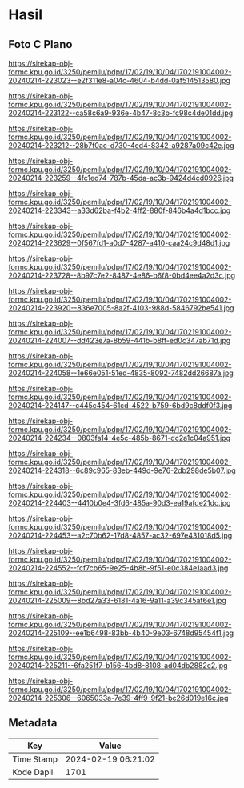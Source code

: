 # Hasil

## Foto C Plano

https://sirekap-obj-formc.kpu.go.id/3250/pemilu/pdpr/17/02/19/10/04/1702191004002-20240214-223023--e2f311e8-a04c-4604-b4dd-0af514513580.jpg

https://sirekap-obj-formc.kpu.go.id/3250/pemilu/pdpr/17/02/19/10/04/1702191004002-20240214-223122--ca58c6a9-936e-4b47-8c3b-fc98c4de01dd.jpg

https://sirekap-obj-formc.kpu.go.id/3250/pemilu/pdpr/17/02/19/10/04/1702191004002-20240214-223212--28b7f0ac-d730-4ed4-8342-a9287a09c42e.jpg

https://sirekap-obj-formc.kpu.go.id/3250/pemilu/pdpr/17/02/19/10/04/1702191004002-20240214-223259--4fc1ed74-787b-45da-ac3b-9424d4cd0926.jpg

https://sirekap-obj-formc.kpu.go.id/3250/pemilu/pdpr/17/02/19/10/04/1702191004002-20240214-223343--a33d62ba-f4b2-4ff2-880f-846b4a4d1bcc.jpg

https://sirekap-obj-formc.kpu.go.id/3250/pemilu/pdpr/17/02/19/10/04/1702191004002-20240214-223629--0f567fd1-a0d7-4287-a410-caa24c9d48d1.jpg

https://sirekap-obj-formc.kpu.go.id/3250/pemilu/pdpr/17/02/19/10/04/1702191004002-20240214-223728--8b97c7e2-8487-4e86-b6f8-0bd4ee4a2d3c.jpg

https://sirekap-obj-formc.kpu.go.id/3250/pemilu/pdpr/17/02/19/10/04/1702191004002-20240214-223920--836e7005-8a2f-4103-988d-5846792be541.jpg

https://sirekap-obj-formc.kpu.go.id/3250/pemilu/pdpr/17/02/19/10/04/1702191004002-20240214-224007--dd423e7a-8b59-441b-b8ff-ed0c347ab71d.jpg

https://sirekap-obj-formc.kpu.go.id/3250/pemilu/pdpr/17/02/19/10/04/1702191004002-20240214-224058--1e66e051-51ed-4835-8092-7482dd26687a.jpg

https://sirekap-obj-formc.kpu.go.id/3250/pemilu/pdpr/17/02/19/10/04/1702191004002-20240214-224147--c445c454-61cd-4522-b759-6bd9c8ddf0f3.jpg

https://sirekap-obj-formc.kpu.go.id/3250/pemilu/pdpr/17/02/19/10/04/1702191004002-20240214-224234--0803fa14-4e5c-485b-8671-dc2a1c04a951.jpg

https://sirekap-obj-formc.kpu.go.id/3250/pemilu/pdpr/17/02/19/10/04/1702191004002-20240214-224318--6c89c965-83eb-449d-9e76-2db298de5b07.jpg

https://sirekap-obj-formc.kpu.go.id/3250/pemilu/pdpr/17/02/19/10/04/1702191004002-20240214-224403--4410b0e4-3fd6-485a-90d3-ea19afde21dc.jpg

https://sirekap-obj-formc.kpu.go.id/3250/pemilu/pdpr/17/02/19/10/04/1702191004002-20240214-224453--a2c70b62-17d8-4857-ac32-697e431018d5.jpg

https://sirekap-obj-formc.kpu.go.id/3250/pemilu/pdpr/17/02/19/10/04/1702191004002-20240214-224552--fcf7cb65-9e25-4b8b-9f51-e0c384e1aad3.jpg

https://sirekap-obj-formc.kpu.go.id/3250/pemilu/pdpr/17/02/19/10/04/1702191004002-20240214-225009--8bd27a33-6181-4a16-9a11-a39c345af6e1.jpg

https://sirekap-obj-formc.kpu.go.id/3250/pemilu/pdpr/17/02/19/10/04/1702191004002-20240214-225109--ee1b6498-83bb-4b40-9e03-6748d95454f1.jpg

https://sirekap-obj-formc.kpu.go.id/3250/pemilu/pdpr/17/02/19/10/04/1702191004002-20240214-225211--6fa251f7-b156-4bd8-8108-ad04db2882c2.jpg

https://sirekap-obj-formc.kpu.go.id/3250/pemilu/pdpr/17/02/19/10/04/1702191004002-20240214-225306--6065033a-7e39-4ff9-9f21-bc26d019e16c.jpg


## Metadata

| Key        | Value               |
| ---------- | ------------------- |
| Time Stamp | 2024-02-19 06:21:02 |
| Kode Dapil | 1701                |



